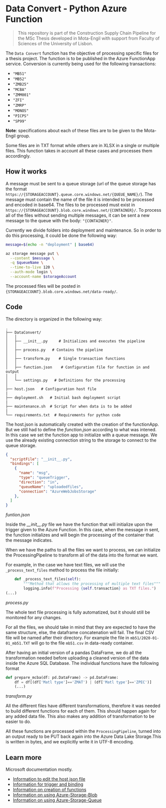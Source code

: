 # Data Convert - Python Azure Function

> This repository is part of the Construction Supply Chain Pipeline for the MSc Thesis developed in Mota-Engil with support from Faculty of Sciences of the University of Lisbon. 

The `Data Convert` function has the objective of processing specific files for a thesis project. The function is to be published in the Azure FunctionApp service. Conversion is currently being used for the following transactions:
* `"MB51"`
* `"MB52"`
* `"ZMB25"`
* `"MCBA"`
* `"ZMM001"`
* `"ZFI"`
* `"ZMRP"`
* `"MONOS"`
* `"PICPS"`
* `"SP99"`

**Note**: specifications about each of these files are to be given to the Mota-Engil group.

Some files are in TXT format while others are in XLSX in a single or multiple files. This function takes in account all these cases and processes them accordingly.

## How it works

A message must be sent to a queue storage (url of the queue storage has the format `https://{STORAGEACCOUNT}.queue.core.windows.net/{QUEUE_NAME}/`). The message must contain the name of the file it is intended to be processed and encoded in base64. The files to be processed must exist in `https://{STORAGEACCOUNT}.blob.core.windows.net/{CONTAINER}/`. To process all of the files without sending multiple messages, it can be sent a new message to the queue with the body: `"{CONTAINER}"`.

Currently we divide folders into deployment and maintenance. So in order to do this processing, it could be done the following way:

```bash
message=$(echo -n "deployment" | base64)

az storage message put \
  --content $message \
  -q $queueName \
  --time-to-live 120 \
  --auth-mode login \
  --account-name $storageAccount
```

The processed files will be posted in `{STORAGEACCOUNT}.blob.core.windows.net/data-ready/`.

## Code

The directory is organized in the following way:
 
    .
    ├── DataConvert/
    │   │
    │   ├── __init__.py     # Initializes and executes the pipeline
    │   │
    │   ├── process.py   # Contains the pipeline
    │   │
    │   ├── transform.py    # Single transaction functions
    │   │
    │   ├── function.json    # Configuration file for function in and output
    │   │
    │   └── settings.py   # Definitions for the processing
    │   
    ├── host.json   # Configuration host file 
    |
    ├── deployment.sh   # Initial bash deployment script
    |
    ├── maintenance.sh  # Script for when data is to be added       
    |
    └── requirements.txt  # Requirements for python code

The host.json is automatically created with the creation of the functionApp. But we still had to define the *function.json* according to what was intened. In this case we set the function app to initialize with a queue message. We use the already existing connection string to the storage to connect to the queue storage.


```json
{
  "scriptFile": "__init__.py",
  "bindings": [
    {
      "name": "msg",
      "type": "queueTrigger",
      "direction": "in",
      "queueName": "uploadedfiles",
      "connection": "AzureWebJobsStorage"
    },
  ]
}
```
*funtion.json*  

Inside the *\_\_init\_\_.py* file we have the function that will initialize upon the trigger given to the Azure Function. In this case, when the message in sent, the function initializes and will begin the processing of the container that the message indicates.

When we have the paths to all the files we want to process, we can initialize the ProcessingPipeline to transform all of the data into the format we want.

For example, in the case we have text files, we will use the `_process_text_files` method to process the file initially:

```python
    def _process_text_files(self):
        """Method that allows the processing of multiple text files"""
        logging.info(f"Processing {self.transaction} as TXT files.")
(...)
```
*process.py* 

The whole text file processing is fully automatized, but it should still be monitored for any changes.

For all the files, we should take in mind that they are expected to have the same structure, else, the dataframe concatenation will fail. The final CSV file will be named after their directory. For example the file in  `mb51/2020-01-01_mb51.TXT` will go to the file `mb51.csv` in data-ready container.

After having an initial version of a pandas DataFrame, we do all the transformation needed before uploading a cleaned version of the data inside the Azure SQL Database. The individual functions have the following format

```python
def prepare_mcba(df: pd.DataFrame) -> pd.DataFrame:
    df = df[(df['Matl type']=='ZMAT') | (df['Matl type']=='ZPEC')]
    (...)
```
*transform.py* 

All the different files have different transformations, therefore it was needed to build different functions for each of them. This should happen again for any added data file. This also makes any addition of transformation to be easier to do.

All these functions are processed within the `ProcessingPipeline`, turned into an output ready to be PUT back again into the Azure Data Lake Storage.This is written in bytes, and we explicitly write it in UTF-8 encoding.

## Learn more

Microsoft documentation mostly.

- [Information to edit the host json file](https://docs.microsoft.com/en-us/azure/azure-functions/functions-host-json "host.json reference for Azure Functions 2.x and later")
- [Information for trigger and binding](https://docs.microsoft.com/en-us/azure/azure-functions/functions-bindings-storage-blob-output?tabs=python "Azure Blob storage output binding for Azure Functions")
- [Information on creation of functions](https://docs.microsoft.com/en-us/azure/azure-functions/functions-reference-python "Azure Functions Python developer guide")
- [Information on using Azure-Storage-Blob](https://docs.microsoft.com/en-us/python/api/overview/azure/storage-blob-readme?view=azure-python "Azure Storage Blobs client library for Python - Version 12.8.0")
- [Information on using Azure-Storage-Queue](https://docs.microsoft.com/en-us/python/api/overview/azure/storage-queue-readme?view=azure-python "Azure Storage Queues client library for Python - Version 12.1.5")